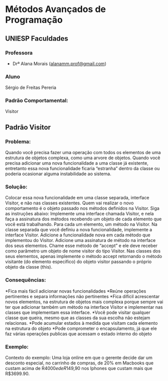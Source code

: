 # Métodos Avançados de Programação

## UNIESP Faculdades

### Professora

* Drª Alana Morais ([alanamm.prof@gmail.com](mailto:alanamm.prof@gmail.com))

### Aluno
Sérgio de Freitas Pereria


### Padrão Comportamental: 
Visitor


## Padrão Visitor

### Problema: 

Quando você precisa fazer uma operação com todos os elementos de uma estrutura de objetos complexa, como uma arvore de objetos.
Quando você precisa adicionar uma nova funcionalidade a uma classe já existente, entretanto essa nova funcionalidade ficaria “estranha” dentro da classe ou poderia ocasionar alguma instabilidade ao sistema. 



### Solução: 

Colocar essa nova funcionalidade em uma classe separada, interface Visitor, e não nas classes existentes. Quem vai realizar o novo comportamento é o objeto passado nos métodos definidos na Visitor.
Siga as instruções abaixo:
Implemente uma interface chamada Visitor, e nela faça a assinatura dos métodos recebendo um objeto de cada elemento que você está trabalhando. Para cada um elemento, um método na Visitor.
Na classe separada que você definiu a nova funcionalidade, implemente a interface Visitor. Adicione a funcionalidade nova em cada método que implementou do Visitor.
Adicione uma assinatura de método na interface dos seus elementos. Chame esse método de “accept” e ele deve receber como parâmetro um objeto de nome visitor do tipo Visitor.
Nas classes dos seus elementos, apenas implemente o método accept retornando o método visitante (do elemento especifico) do objeto visitor passando o próprio objeto da classe (this).



### Consequências: 

*Fica mais fácil adicionar novas funcionalidades
*Reúne operações pertinentes e separa informações não pertinentes
*Fica difícil acrescentar novos elementos, na estrutura de objetos mais complexa porque sempre vai ter que adicionar também um método na interface Visitor e implementar nas classes que implementam essa interface.
*Você pode visitar qualquer classe que queira, mesmo que as classes da sua escolha não estejam relacionas.
*Pode acumular estados à medida que visitam cada elemento na estrutura do objeto
*Pode comprometer o encapsulamento, já que ele faz várias operações publicas que acessam o estado interno do objeto 




### Exemplo: 

Contexto do exemplo: 
Uma loja online em que o gerente decide dar um desconto especial, no carrinho de compras, de 20% em Macbooks que custam acima de R$4000 e de R$149,90 nos Iphones que custam mais que R$3699.90.



